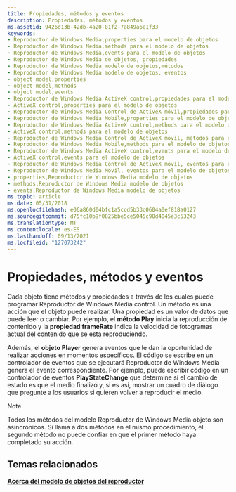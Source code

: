 ```yaml
---
title: Propiedades, métodos y eventos
description: Propiedades, métodos y eventos
ms.assetid: 9426d13b-42db-4a20-81f2-7a849a6e1f33
keywords:
- Reproductor de Windows Media,properties para el modelo de objetos
- Reproductor de Windows Media,methods para el modelo de objetos
- Reproductor de Windows Media,events para el modelo de objetos
- Reproductor de Windows Media de objetos, propiedades
- Reproductor de Windows Media modelo de objetos,métodos
- Reproductor de Windows Media modelo de objetos, eventos
- object model,properties
- object model,methods
- object model,events
- Reproductor de Windows Media ActiveX control,propiedades para el modelo de objetos
- ActiveX control,properties para el modelo de objetos
- Reproductor de Windows Media Control de ActiveX móvil,propiedades para el modelo de objetos
- Reproductor de Windows Media Mobile,properties para el modelo de objetos
- Reproductor de Windows Media ActiveX control,methods para el modelo de objetos
- ActiveX control,methods para el modelo de objetos
- Reproductor de Windows Media Control de ActiveX móvil, métodos para el modelo de objetos
- Reproductor de Windows Media Mobile,methods para el modelo de objetos
- Reproductor de Windows Media ActiveX control,events para el modelo de objetos
- ActiveX control,events para el modelo de objetos
- Reproductor de Windows Media Control de ActiveX móvil, eventos para el modelo de objetos
- Reproductor de Windows Media Móvil, eventos para el modelo de objetos
- properties,Reproductor de Windows Media modelo de objetos
- methods,Reproductor de Windows Media modelo de objetos
- events,Reproductor de Windows Media modelo de objetos
ms.topic: article
ms.date: 05/31/2018
ms.openlocfilehash: e06a860d04bfc1a5ccd5b33c0604a0ef818a0127
ms.sourcegitcommit: d75fc10b9f0825bbe5ce5045c90d4045e3c53243
ms.translationtype: MT
ms.contentlocale: es-ES
ms.lasthandoff: 09/13/2021
ms.locfileid: "127073242"
---
```

# <a name="properties-methods-and-events"></a>Propiedades, métodos y eventos

Cada objeto tiene métodos y propiedades a través de los cuales puede programar Reproductor de Windows Media control. Un método es una acción que el objeto puede realizar. Una propiedad es un valor de datos que puede leer o cambiar. Por ejemplo, el **método Play** inicia la reproducción de contenido y la **propiedad frameRate** indica la velocidad de fotogramas actual del contenido que se está reproduciendo.

Además, el **objeto Player** genera eventos que le dan la oportunidad de realizar acciones en momentos específicos. El código se escribe en un controlador de eventos que se ejecutará Reproductor de Windows Media genera el evento correspondiente. Por ejemplo, puede escribir código en un controlador de eventos **PlayStateChange** que determine si el cambio de estado es que el medio finalizó y, si es así, mostrar un cuadro de diálogo que pregunte a los usuarios si quieren volver a reproducir el medio.

> [!Note]  
> Todos los métodos del modelo Reproductor de Windows Media objeto son asincrónicos. Si llama a dos métodos en el mismo procedimiento, el segundo método no puede confiar en que el primer método haya completado su acción.

 

## <a name="related-topics"></a>Temas relacionados

<dl> <dt>

[**Acerca del modelo de objetos del reproductor**](about-the-player-object-model.md)
</dt> </dl>

 

 




